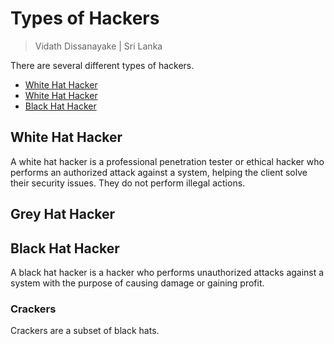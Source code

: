 # Types of Hackers

> Vidath Dissanayake | Sri Lanka

There are several different types of hackers.
- [White Hat Hacker](#White%20Hat%20Hacker)
- [White Hat Hacker](#White%20Hat%20Hacker)
- [Black Hat Hacker](#Black%20Hat%20Hacker)

## White Hat Hacker

A white hat hacker is a professional penetration tester or ethical hacker who performs an authorized attack against a system, helping the client solve their security issues. They do not perform illegal actions.

## Grey Hat Hacker

## Black Hat Hacker

A black hat hacker is a hacker who performs unauthorized attacks against a system with the purpose of causing damage or gaining profit.

### Crackers

Crackers are a subset of black hats.